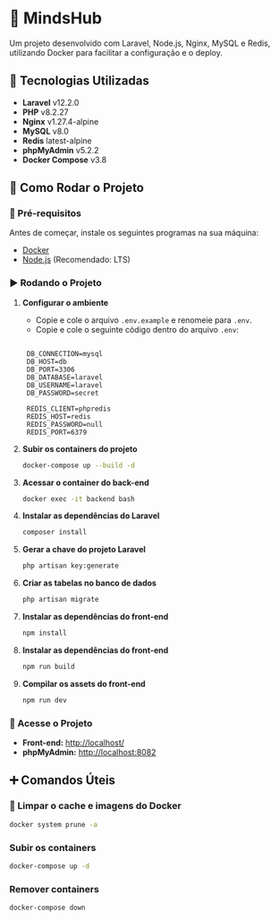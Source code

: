 # 🧠 MindsHub  

Um projeto desenvolvido com Laravel, Node.js, Nginx, MySQL e Redis, utilizando Docker para facilitar a configuração e o deploy.  

## 📌 Tecnologias Utilizadas  

- **Laravel** v12.2.0  
- **PHP** v8.2.27  
- **Nginx** v1.27.4-alpine  
- **MySQL** v8.0  
- **Redis** latest-alpine  
- **phpMyAdmin** v5.2.2  
- **Docker Compose** v3.8  

## 🚀 Como Rodar o Projeto  

### 🔧 Pré-requisitos  

Antes de começar, instale os seguintes programas na sua máquina:  

- [Docker](https://www.docker.com/)
- [Node.js](https://nodejs.org/) (Recomendado: LTS)

### ▶️ Rodando o Projeto  

1. **Configurar o ambiente**  
   - Copie e cole o arquivo `.env.example` e renomeie para `.env`.  
   - Copie e cole o seguinte código dentro do arquivo `.env`:  

   ```env

    DB_CONNECTION=mysql
    DB_HOST=db
    DB_PORT=3306
    DB_DATABASE=laravel
    DB_USERNAME=laravel
    DB_PASSWORD=secret

    REDIS_CLIENT=phpredis
    REDIS_HOST=redis
    REDIS_PASSWORD=null
    REDIS_PORT=6379

   ```

2. **Subir os containers do projeto**  
   ```bash
   docker-compose up --build -d
   ```

3. **Acessar o container do back-end**  
   ```bash
   docker exec -it backend bash
   ```

4. **Instalar as dependências do Laravel**  
   ```bash
   composer install
   ```

5. **Gerar a chave do projeto Laravel**  
   ```bash
   php artisan key:generate
   ```

6. **Criar as tabelas no banco de dados**  
   ```bash
   php artisan migrate
   ```

7. **Instalar as dependências do front-end**  
   ```bash
   npm install
   ```
8. **Instalar as dependências do front-end**  
   ```bash
   npm run build
   ```

9. **Compilar os assets do front-end**  
   ```bash
   npm run dev
   ```

### 🎯 Acesse o Projeto  

- **Front-end:** [http://localhost/](http://localhost/)  
- **phpMyAdmin:** [http://localhost:8082](http://localhost:8082)

## ➕ Comandos Úteis  

### 🔄 Limpar o cache e imagens do Docker

```bash
docker system prune -a
```
### Subir os containers 
```bash
docker-compose up -d
```
### Remover containers
```bash
docker-compose down
```
